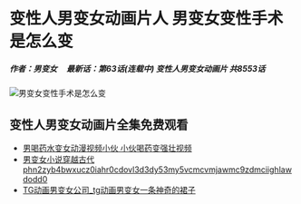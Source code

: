 # 变性人男变女动画片人 男变女变性手术是怎么变

##### 作者：男变女     最新话：第63话(连载中) 变性人男变女动画片 共8553话

![男变女变性手术是怎么变](/yfku/OIP-C.Kw97KqoZKtLCnZbJqyvLHgHaEW)

## 变性人男变女动画片全集免费观看

- [男喝药水变女动漫视频小伙 小伙喝药变强壮视频](http://www.fanmugua.cc/wlksdy/160325.html "男喝药水变女动漫视频")
- [男变女小说穿越古代 phn2zyb4bwxucz0iahr0cdovl3d3dy53my5vcmcvmjawmc9zdmciighlawdodd0](http://www.fanmugua.cc/sbhgj/159852.html "男变女小说穿越古代")
- [TG动画男变女公司\_tg动画男变女一条神奇的裙子](http://www.fanmugua.cc/rnv/127203.html "TG动画男变女")